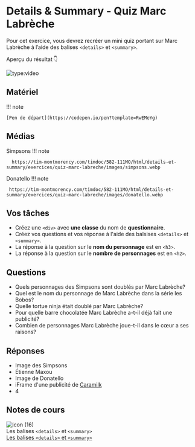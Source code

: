 # Details & Summary - Quiz Marc Labrèche
Pour cet exercice, vous devrez recréer un mini quiz portant sur Marc Labrèche à l’aide des balises `<details>` et `<summary>`.

Aperçu du résultat 👇

![type:video](https://github.com/user-attachments/assets/75ea1e87-0e0f-47a7-9fa7-225f1a7deb57)



## Matériel

!!! note

    [Pen de départ](https://codepen.io/pen?template=RwEMeYg)


## Médias

Simpsons
!!! note

      https://tim-montmorency.com/timdoc/582-111MO/html/details-et-summary/exercices/quiz-marc-labreche/images/simpsons.webp

Donatello
!!! note

     https://tim-montmorency.com/timdoc/582-111MO/html/details-et-summary/exercices/quiz-marc-labreche/images/donatello.webp



## Vos tâches


- Créez une `<div>` avec **une classe** du nom de **questionnaire**.
- Créez vos questions et vos réponse à l'aide des balsises `<details>` et `<summary>`.
- La réponse à la question sur le **nom du personnage** est en `<h3>`.
- La réponse à la question sur le **nombre de personnages** est en `<h2>`.


## Questions

* Quels personnages des Simpsons sont doublés par Marc Labrèche?
* Quel est le nom du personnage de Marc Labrèche dans la série les Bobos?
* Quelle tortue ninja était doublé par Marc Labrèche?
* Pour quelle barre chocolatée Marc Labrèche a-t-il déjà fait une publicité?
* Combien de personnages Marc Labrèche joue-t-il dans le cœur a ses raisons?

## Réponses

* Image des Simpsons
* Étienne Maxou
* Image de Donatello
* iFrame d'une publicité de [Caramilk](https://www.youtube.com/watch?v=GIGozijEnHQ) 
* 4

## Notes de cours

![icon (16)](https://github.com/user-attachments/assets/8246075f-92fc-46d3-aa0d-685459800c13)<br> Les balises `<details>` et `<summary>` <br> [Les balises `<details>` et `<summary>`](https://tim-montmorency.com/compendium/582-111%E2%80%93web1/html/details-summary.html#summary)


